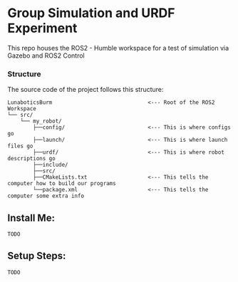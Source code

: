 # Group Simulation and URDF Experiment

This repo houses the ROS2 - Humble workspace for a test of simulation via Gazebo and ROS2 Control


### Structure

The source code of the project follows this structure:

```
LunaboticsBurm                              <--- Root of the ROS2 Workspace
└── src/ 
    └── my_robot/
        ├──config/                          <--- This is where configs go
        ├──launch/                          <--- This is where launch files go
        ├──urdf/                            <--- This is where robot descriptions go
        ├──include/
        ├──src/
        ├──CMakeLists.txt                   <--- This tells the computer how to build our programs
        └──package.xml                      <--- This tells the computer some extra info
```

## Install Me:
    TODO


## Setup Steps:
    TODO